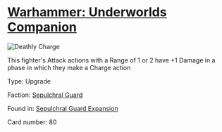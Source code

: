 # [Warhammer: Underworlds Companion](https://guidokessels.github.io/wh-underworlds)

  

![Deathly Charge](https://warhammerunderworlds.com/wp-content/uploads/sites/6/2017/12/080_ENG-Deathly-Charge.png)

This fighter's Attack actions with a Range of 1 or 2 have +1 Damage in a phase in which they make a Charge action

Type: Upgrade

Faction: [Sepulchral Guard](https://guidokessels.github.io/wh-underworlds/factions/sepulchral-guard)

Found in: [Sepulchral Guard Expansion](https://guidokessels.github.io/wh-underworlds/locations/sepulchral-guard-expansion)

Card number: 80
